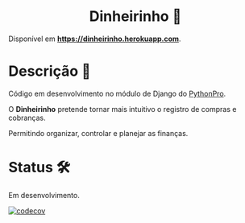<h1 align="center"> Dinheirinho 🏦 </h1>

Disponível em <b>https://dinheirinho.herokuapp.com</b>.

# Descrição 📝

Código em desenvolvimento no módulo de Django do [PythonPro](https://pythonpro.com.br/).

O <b>Dinheirinho</b> pretende tornar mais intuitivo o registro de compras e cobranças.

Permitindo organizar, controlar e planejar as finanças.

# Status 🛠️

Em desenvolvimento.

[![codecov](https://codecov.io/gh/wnneto/dinheirinho/branch/main/graph/badge.svg?token=MF84YEE0I1)](https://codecov.io/gh/wnneto/dinheirinho)
